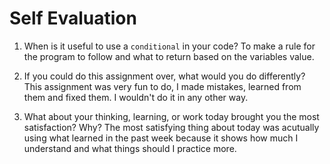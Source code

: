 # Self Evaluation

1. When is it useful to use a `conditional` in your code? 
To make a rule for the program to follow and what to return based on the variables value.

1. If you could do this assignment over, what would you do differently?
This assignment was very fun to do, I made mistakes, learned from them and fixed them. 
I wouldn't do it in any other way.

1. What about your thinking, learning, or work today brought you the most satisfaction? Why?
The most satisfying thing about today was acutually using what learned in the past week because 
it shows how much I understand and what things should I practice more.